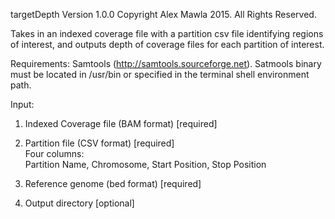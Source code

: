 targetDepth Version 1.0.0
Copyright Alex Mawla 2015. All Rights Reserved.

Takes in an indexed coverage file with a partition csv file identifying regions of interest, and outputs depth of coverage files for each partition of interest. 

Requirements: Samtools (http://samtools.sourceforge.net).
    Satmools binary must be located in /usr/bin or specified in the terminal shell environment path.

Input:

  1) Indexed Coverage file (BAM format) [required]
  
  2) Partition file (CSV format) [required] 	
        Four columns:  
                Partition Name, Chromosome, Start Position, Stop Position
  
  3) Reference genome (bed format) [required]     
  
  4) Output directory [optional]		   



